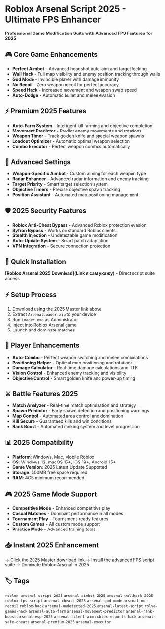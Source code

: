 # Roblox Arsenal Script 2025 - Ultimate FPS Enhancer

**Professional Game Modification Suite with Advanced FPS Features for 2025**

## 🎮 Core Game Enhancements
- **Perfect Aimbot** - Advanced headshot auto-aim and target locking
- **Wall Hack** - Full map visibility and enemy position tracking through walls
- **God Mode** - Invincible player with damage immunity
- **No Recoil** - Zero weapon recoil for perfect accuracy
- **Speed Hack** - Increased movement and weapon swap speed
- **Auto-Dodge** - Automatic bullet and melee evasion

## ⚡ Premium 2025 Features
- **Auto-Farm System** - Intelligent kill farming and objective completion
- **Movement Predictor** - Predict enemy movements and rotations
- **Weapon Timer** - Track golden knife and special weapon spawns
- **Loadout Optimizer** - Automatic optimal weapon selection
- **Combo Executor** - Perfect weapon combos automatically

## 🔧 Advanced Settings
- **Weapon-Specific Aimbot** - Custom aiming for each weapon type
- **Radar Enhancer** - Advanced radar information and enemy tracking
- **Target Priority** - Smart target selection system
- **Objective Timers** - Precise objective spawn tracking
- **Position Assistant** - Automated map positioning management

## 🛡️ 2025 Security Features
- **Roblox Anti-Cheat Bypass** - Advanced Roblox protection evasion
- **Byfron Bypass** - Works on standard Roblox clients
- **Stealth Injection** - Undetectable game modification
- **Auto-Update System** - Smart patch adaptation
- **VPN Integration** - Secure connection protection

## 🚀 Quick Installation
**[Roblox Arsenal 2025 Download](Link я сам укажу)** - Direct script suite access

## ⚡ Setup Process
1. Download using the 2025 Master link above
2. Extract `ArsenalLoader.zip` to your device
3. Run `Loader.exe` as Administrator
4. Inject into Roblox Arsenal game
5. Launch and dominate matches

## 🎯 Player Enhancements
- **Auto-Combo** - Perfect weapon switching and melee combinations
- **Positioning Helper** - Optimal map positioning and rotations
- **Damage Calculator** - Real-time damage calculations and TTK
- **Vision Control** - Enhanced enemy tracking and visibility
- **Objective Control** - Smart golden knife and power-up timing

## ⚔️ Battle Features 2025
- **Match Analyzer** - Real-time match optimization and strategy
- **Spawn Predictor** - Early spawn detection and positioning warnings
- **Map Control** - Automated area control and domination
- **Kill Secure** - Guaranteed kills and win conditions
- **Rank Boost** - Automated ranking system and level progression

## 📊 2025 Compatibility
- **Platform**: Windows, Mac, Mobile Roblox
- **OS**: Windows 12, macOS 15+, iOS 19+, Android 15+
- **Game Version**: 2025 Latest Update Supported
- **Storage**: 500MB free space required
- **RAM**: 4GB minimum recommended

## 🎮 2025 Game Mode Support
- **Competitive Mode** - Enhanced competitive play
- **Casual Matches** - Dominant performance in all modes
- **Tournament Play** - Tournament-ready features
- **Custom Games** - All custom mode support
- **Practice Mode** - Advanced training tools

## 📥 Instant 2025 Enhancement
→ Click the 2025 Master download link
→ Install the advanced FPS script suite
→ Dominate Roblox Arsenal in 2025

## 🏷️ Tags
`roblox-arsenal-script-2025` `arsenal-aimbot-2025` `arsenal-wallhack-2025` `roblox-fps-script` `arsenal-cheats-2025` `arsenal-god-mode` `arsenal-no-recoil` `roblox-hack` `arsenal-undetected-2025` `arsenal-latest-script` `rolve-games-hack` `arsenal-auto-farm` `arsenal-movement-predictor` `arsenal-rank-boost` `arsenal-esp-2025` `arsenal-silent-aim` `roblox-esports-hack` `arsenal-safe-cheats` `arsenal-premium-2025` `arsenal-executor`
